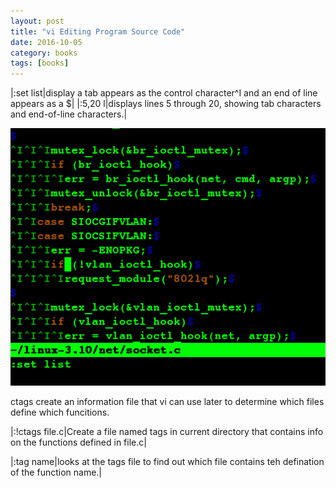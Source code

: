 ```yaml
---
layout: post
title: "vi Editing Program Source Code"
date: 2016-10-05
category: books
tags: [books]
---
```


|:set list|display a tab appears as the control character^I and an end of line appears as a $|
|:5,20 l|displays lines 5 through 20, showing tab characters and end-of-line characters.|

![images](../../../images/books/set-list.png)

ctags create an information file that vi can use later to determine which files define which funcitions.

|:!ctags file.c|Create a file named tags in current directory that contains info on the functions defined in file.c|

|:tag name|looks at the tags file to find out which file contains teh defination of the function name.|
